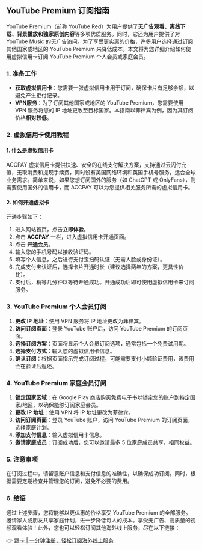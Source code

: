 ## YouTube Premium 订阅指南

YouTube Premium（前称 YouTube Red）为用户提供了**无广告观看、离线下载、背景播放和独家原创内容**等多项优质服务。同时，它还为用户提供了对 YouTube Music 的无广告访问。为了享受更实惠的价格，许多用户选择通过订阅其他国家或地区的 YouTube Premium 来降低成本。本文将为您详细介绍如何使用虚拟信用卡订阅 YouTube Premium 个人会员或家庭会员。

### 1. 准备工作

- **获取虚拟信用卡**：您需要一张虚拟信用卡用于订阅，确保卡片有足够余额，以避免产生拒付记录。
- **VPN服务**：为了订阅其他国家或地区的 YouTube Premium，您需要使用 VPN 服务将您的 IP 地址更改至目标国家。本指南以菲律宾为例，因为其订阅价格**相对较低**。

### 2. 虚拟信用卡使用教程

#### 1. 什么是虚拟信用卡

ACCPAY 虚拟信用卡提供快速、安全的在线支付解决方案，支持通过云闪付充值，无取消费和提现手续费，同时设有美国网络环境和英国手机号服务，适合全球业务需求。简单来说，如果您想订阅国外的服务（如 ChatGPT 或 OnlyFans），则需要使用国外的信用卡，而 ACCPAY 可以为您提供相关服务所需的虚拟信用卡。

#### 2. 如何开通虚拟卡

开通步骤如下：

1. 进入网站首页，点击**立即体验**。
2. 点击 **ACCPAY** 一栏，进入虚拟信用卡开通页面。
3. 点击 **开通会员**。
4. 输入您的手机号码以接收验证码。
5. 填写个人信息，之后进行支付宝扫码认证（无需人脸或身份证）。
6. 完成支付宝认证后，选择卡片开通时长（建议选择两年的方案，更具性价比）。
7. 支付后，稍等几分钟以等待开通成功。开通成功后即可使用虚拟信用卡来订阅服务。

### 3. YouTube Premium 个人会员订阅

1. **更改 IP 地址**：使用 VPN 服务将 IP 地址更改为菲律宾。
2. **访问订阅页面**：登录 YouTube 账户后，访问 YouTube Premium 的订阅页面。
3. **选择订阅方案**：页面将显示个人会员订阅选项，通常包括一个免费试用期。
4. **选择支付方式**：输入您的虚拟信用卡信息。
5. **确认订阅**：根据页面指示完成订阅过程，可能需要支付小额验证费用，该费用会在验证后返还。

### 4. YouTube Premium 家庭会员订阅

1. **锁定国家区域**：在 Google Play 商店购买免费电子书以锁定您的账户到特定国家/地区，以确保能够订阅家庭会员。
2. **更改 IP 地址**：使用 VPN 将 IP 地址更改为菲律宾。
3. **访问订阅页面**：登录 YouTube 账户，访问 YouTube Premium 的订阅页面，选择家庭计划。
4. **添加支付信息**：输入虚拟信用卡信息。
5. **邀请家庭成员**：订阅成功后，您可以邀请最多 5 位家庭成员共享，相同权益。

### 5. 注意事项

在订阅过程中，请留意账户信息和支付信息的准确性，以确保成功订阅。同时，根据需要定期检查并管理您的订阅，避免不必要的费用。

### 6. 结语

通过上述步骤，您将能够以更优惠的价格享受 YouTube Premium 的全部服务。邀请家人或朋友共享家庭计划，进一步降低每人的成本。享受无广告、高质量的视频观看体验！此外，您也可以轻松订阅其他海外线上服务，尽在以下链接：

👉 [野卡 | 一分钟注册，轻松订阅海外线上服务](https://bit.ly/bewildcard)